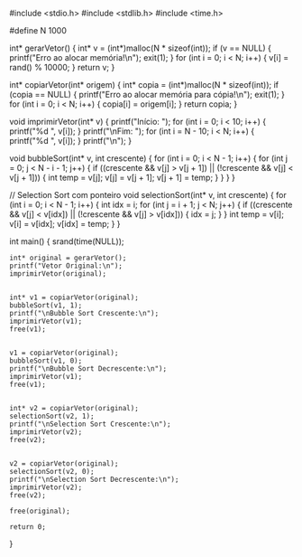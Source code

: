 #include <stdio.h>
#include <stdlib.h>
#include <time.h>

#define N 1000  


int* gerarVetor() {
    int* v = (int*)malloc(N * sizeof(int));
    if (v == NULL) {
        printf("Erro ao alocar memória!\n");
        exit(1);
    }
    for (int i = 0; i < N; i++) {
        v[i] = rand() % 10000;
    }
    return v;
}


int* copiarVetor(int* origem) {
    int* copia = (int*)malloc(N * sizeof(int));
    if (copia == NULL) {
        printf("Erro ao alocar memória para cópia!\n");
        exit(1);
    }
    for (int i = 0; i < N; i++) {
        copia[i] = origem[i];
    }
    return copia;
}

void imprimirVetor(int* v) {
    printf("Início: ");
    for (int i = 0; i < 10; i++) {
        printf("%d ", v[i]);
    }
    printf("\nFim:    ");
    for (int i = N - 10; i < N; i++) {
        printf("%d ", v[i]);
    }
    printf("\n");
}

void bubbleSort(int* v, int crescente) {
    for (int i = 0; i < N - 1; i++) {
        for (int j = 0; j < N - i - 1; j++) {
            if ((crescente && v[j] > v[j + 1]) || (!crescente && v[j] < v[j + 1])) {
                int temp = v[j];
                v[j] = v[j + 1];
                v[j + 1] = temp;
            }
        }
    }
}

// Selection Sort com ponteiro
void selectionSort(int* v, int crescente) {
    for (int i = 0; i < N - 1; i++) {
        int idx = i;
        for (int j = i + 1; j < N; j++) {
            if ((crescente && v[j] < v[idx]) || (!crescente && v[j] > v[idx])) {
                idx = j;
            }
        }
        int temp = v[i];
        v[i] = v[idx];
        v[idx] = temp;
    }
}

int main() {
    srand(time(NULL));
    
    int* original = gerarVetor();
    printf("Vetor Original:\n");
    imprimirVetor(original);

  
    int* v1 = copiarVetor(original);
    bubbleSort(v1, 1);
    printf("\nBubble Sort Crescente:\n");
    imprimirVetor(v1);
    free(v1);

   
    v1 = copiarVetor(original);
    bubbleSort(v1, 0);
    printf("\nBubble Sort Decrescente:\n");
    imprimirVetor(v1);
    free(v1);

    
    int* v2 = copiarVetor(original);
    selectionSort(v2, 1);
    printf("\nSelection Sort Crescente:\n");
    imprimirVetor(v2);
    free(v2);

    
    v2 = copiarVetor(original);
    selectionSort(v2, 0);
    printf("\nSelection Sort Decrescente:\n");
    imprimirVetor(v2);
    free(v2);
    
    free(original);

    return 0;
}

